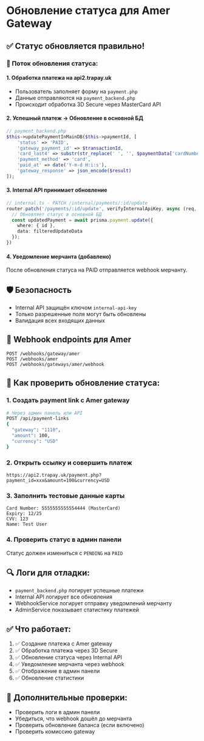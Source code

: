 # Обновление статуса для Amer Gateway

## ✅ Статус обновляется правильно!

### 🔄 Поток обновления статуса:

#### 1. Обработка платежа на api2.trapay.uk
- Пользователь заполняет форму на `payment.php`
- Данные отправляются на `payment_backend.php`
- Происходит обработка 3D Secure через MasterCard API

#### 2. Успешный платеж → Обновление в основной БД
```php
// payment_backend.php
$this->updatePaymentInMainDB($this->paymentId, [
    'status' => 'PAID',
    'gateway_payment_id' => $transactionId,
    'card_last4' => substr(str_replace(' ', '', $paymentData['cardNumber']), -4),
    'payment_method' => 'card',
    'paid_at' => date('Y-m-d H:i:s'),
    'gateway_response' => json_encode($result)
]);
```

#### 3. Internal API принимает обновление
```typescript
// internal.ts - PATCH /internal/payments/:id/update
router.patch('/payments/:id/update', verifyInternalApiKey, async (req, res) => {
  // Обновляет статус в основной БД
  const updatedPayment = await prisma.payment.update({
    where: { id },
    data: filteredUpdateData
  });
})
```

#### 4. Уведомление мерчанта (добавлено)
После обновления статуса на PAID отправляется webhook мерчанту.

## 🛡️ Безопасность
- Internal API защищён ключом `internal-api-key`
- Только разрешенные поля могут быть обновлены
- Валидация всех входящих данных

## 📡 Webhook endpoints для Amer
```
POST /webhooks/gateway/amer
POST /webhooks/amer  
POST /webhooks/gateways/amer/webhook
```

## 🧪 Как проверить обновление статуса:

### 1. Создать payment link с Amer gateway
```bash
# Через админ панель или API
POST /api/payment-links
{
  "gateway": "1110",
  "amount": 100,
  "currency": "USD"
}
```

### 2. Открыть ссылку и совершить платеж
```
https://api2.trapay.uk/payment.php?payment_id=xxx&amount=100&currency=USD
```

### 3. Заполнить тестовые данные карты
```
Card Number: 5555555555554444 (MasterCard)
Expiry: 12/25
CVV: 123
Name: Test User
```

### 4. Проверить статус в админ панели
Статус должен измениться с `PENDING` на `PAID`

## 🔍 Логи для отладки:
- `payment_backend.php` логирует успешные платежи
- Internal API логирует все обновления
- WebhookService логирует отправку уведомлений мерчанту
- AdminService показывает статистику платежей

## ✅ Что работает:
1. ✅ Создание платежа с Amer gateway
2. ✅ Обработка платежа через 3D Secure
3. ✅ Обновление статуса через Internal API
4. ✅ Уведомление мерчанта через webhook
5. ✅ Отображение в админ панели
6. ✅ Обновление статистики

## 🚀 Дополнительные проверки:
- Проверить логи в админ панели
- Убедиться, что webhook дошёл до мерчанта
- Проверить обновление баланса (если включено)
- Проверить комиссию gateway
